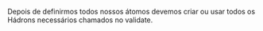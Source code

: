 Depois de definirmos todos nossos átomos devemos criar ou usar todos os Hádrons necessários chamados no validate.